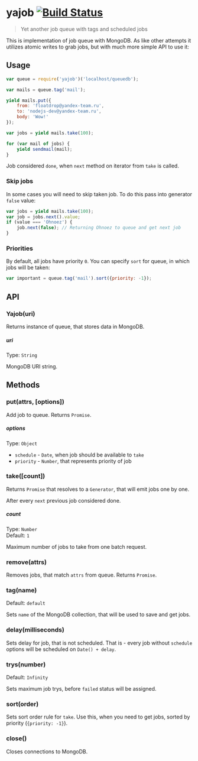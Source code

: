 # yajob [![Build Status](https://travis-ci.org/floatdrop/yajob.svg?branch=master)](https://travis-ci.org/floatdrop/yajob)

> Yet another job queue with tags and scheduled jobs

This is implementation of job queue with MongoDB. As like other attempts it utilizes atomic writes to grab jobs, but with much more simple API to use it:

## Usage

```js
var queue = require('yajob')('localhost/queuedb');

var mails = queue.tag('mail');

yield mails.put({
    from: 'floatdrop@yandex-team.ru',
    to: 'nodejs-dev@yandex-team.ru',
    body: 'Wow!'
});

var jobs = yield mails.take(100);

for (var mail of jobs) {
    yield sendmail(mail);
}
```

Job considered `done`, when `next` method on iterator from `take` is called.

### Skip jobs

In some cases you will need to skip taken job. To do this pass into generator `false` value:

```js
var jobs = yield mails.take(100);
var job = jobs.next().value;
if (value === 'Ohnoez') {
    job.next(false); // Returning Ohnoez to queue and get next job
}
```

### Priorities

By default, all jobs have priority `0`. You can specify `sort` for queue, in which jobs will be taken:

```js
var important = queue.tag('mail').sort({priority: -1});
```

## API

### Yajob(uri)

Returns instance of queue, that stores data in MongoDB.

##### uri  
Type: `String`  

MongoDB URI string.

## Methods

### put(attrs, [options])

Add job to queue. Returns `Promise`.

##### options
Type: `Object`

 * `schedule` - `Date`, when job should be available to `take`
 * `priority` - `Number`, that represents priority of job

### take([count])

Returns `Promise` that resolves to a `Generator`, that will emit jobs one by one.

After every `next` previous job considered done.

##### count
Type: `Number`  
Default: `1`

Maximum number of jobs to take from one batch request.

### remove(attrs)

Removes jobs, that match `attrs` from queue. Returns `Promise`.

### tag(name)
Default: `default`

Sets `name` of the MongoDB collection, that will be used to save and get jobs.

### delay(milliseconds)

Sets delay for job, that is not scheduled. That is - every job without `schedule` options will be scheduled on `Date() + delay`.

### trys(number)
Default: `Infinity`

Sets maximum job trys, before `failed` status will be assigned.

### sort(order)

Sets sort order rule for `take`. Use this, when you need to get jobs, sorted by priority (`{priority: -1}`).

### close()

Closes connections to MongoDB.
